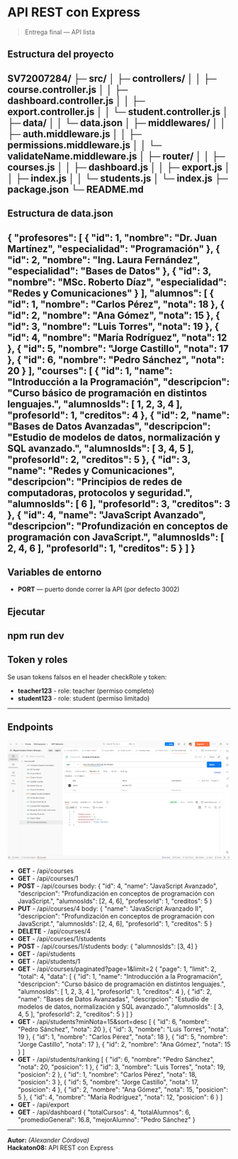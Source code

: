 # API REST con Express

> Entrega final — API lista

## Estructura del proyecto

SV72007284/
├─ src/
│ ├─ controllers/
│ │ ├─ course.controller.js
│ │ ├─ dashboard.controller.js
│ │ ├─ export.controller.js
│ │ └─ student.controller.js
│ ├─ data/
│ │ └─ data.json
│ ├─ middlewares/
│ │ ├─ auth.middleware.js
│ │ ├─ permissions.middleware.js
│ │ └─ validateName.middleware.js
│ ├─ router/
│ │ ├─ courses.js
│ │ ├─ dashboard.js
│ │ ├─ export.js
│ │ ├─ index.js
│ │ └─ students.js
│ └─ index.js
├─ package.json
└─ README.md
---
## Estructura de data.json

{
  "profesores": [
    {
      "id": 1,
      "nombre": "Dr. Juan Martínez",
      "especialidad": "Programación"
    },
    {
      "id": 2,
      "nombre": "Ing. Laura Fernández",
      "especialidad": "Bases de Datos"
    },
    {
      "id": 3,
      "nombre": "MSc. Roberto Díaz",
      "especialidad": "Redes y Comunicaciones"
    }
  ],
  "alumnos": [
    {
      "id": 1,
      "nombre": "Carlos Pérez",
      "nota": 18
    },
    {
      "id": 2,
      "nombre": "Ana Gómez",
      "nota": 15
    },
    {
      "id": 3,
      "nombre": "Luis Torres",
      "nota": 19
    },
    {
      "id": 4,
      "nombre": "María Rodríguez",
      "nota": 12
    },
    {
      "id": 5,
      "nombre": "Jorge Castillo",
      "nota": 17
    },
    {
      "id": 6,
      "nombre": "Pedro Sánchez",
      "nota": 20
    }
  ],
  "courses": [
    {
      "id": 1,
      "name": "Introducción a la Programación",
      "descripcion": "Curso básico de programación en distintos lenguajes.",
      "alumnosIds": [
        1,
        2,
        3,
        4
      ],
      "profesorId": 1,
      "creditos": 4
    },
    {
      "id": 2,
      "name": "Bases de Datos Avanzadas",
      "descripcion": "Estudio de modelos de datos, normalización y SQL avanzado.",
      "alumnosIds": [
        3,
        4,
        5
      ],
      "profesorId": 2,
      "creditos": 5
    },
    {
      "id": 3,
      "name": "Redes y Comunicaciones",
      "descripcion": "Principios de redes de computadoras, protocolos y seguridad.",
      "alumnosIds": [
        6
      ],
      "profesorId": 3,
      "creditos": 3
    },
    {
      "id": 4,
      "name": "JavaScript Avanzado",
      "descripcion": "Profundización en conceptos de programación con JavaScript.",
      "alumnosIds": [
        2,
        4,
        6
      ],
      "profesorId": 1,
      "creditos": 5
    }
  ]
}
---
## Variables de entorno
- **PORT** — puerto donde correr la API (por defecto 3002)

## Ejecutar
npm run dev
---
## Token y roles
Se usan tokens falsos en el header checkRole y token:
- **teacher123** - role: teacher (permiso completo)
- **student123** - role: student (permiso limitado)
---
## Endpoints
![Endpoints](image.png)

- **GET** - /api/courses
- **GET** - /api/courses/1
- **POST** - /api/courses
body:
{
    "id": 4,
    "name": "JavaScript Avanzado",
    "descripcion": "Profundización en conceptos de programación con JavaScript.",
    "alumnosIds": [2, 4, 6],
    "profesorId": 1,
    "creditos": 5
}
- **PUT** - /api/courses/4
body:
{
    "name": "JavaScript Avanzado II",
    "descripcion": "Profundización en conceptos de programación con JavaScript.",
    "alumnosIds": [2, 4, 6],
    "profesorId": 1,
    "creditos": 5
}
- **DELETE** - /api/courses/4
- **GET** - /api/courses/1/students
- **POST** - /api/courses/1/students
body:
{
  "alumnosIds": [3, 4]
}
- **GET** - /api/students
- **GET** - /api/students/1
- **GET** - /api/courses/paginated?page=1&limit=2
{
    "page": 1,
    "limit": 2,
    "total": 4,
    "data": [
        {
            "id": 1,
            "name": "Introducción a la Programación",
            "descripcion": "Curso básico de programación en distintos lenguajes.",
            "alumnosIds": [
                1,
                2,
                3,
                4
            ],
            "profesorId": 1,
            "creditos": 4
        },
        {
            "id": 2,
            "name": "Bases de Datos Avanzadas",
            "descripcion": "Estudio de modelos de datos, normalización y SQL avanzado.",
            "alumnosIds": [
                3,
                4,
                5
            ],
            "profesorId": 2,
            "creditos": 5
        }
    ]
}
- **GET** - /api/students?minNota=15&sort=desc
[
    {
        "id": 6,
        "nombre": "Pedro Sánchez",
        "nota": 20
    },
    {
        "id": 3,
        "nombre": "Luis Torres",
        "nota": 19
    },
    {
        "id": 1,
        "nombre": "Carlos Pérez",
        "nota": 18
    },
    {
        "id": 5,
        "nombre": "Jorge Castillo",
        "nota": 17
    },
    {
        "id": 2,
        "nombre": "Ana Gómez",
        "nota": 15
    }
]
- **GET** - /api/students/ranking
[
    {
        "id": 6,
        "nombre": "Pedro Sánchez",
        "nota": 20,
        "posicion": 1
    },
    {
        "id": 3,
        "nombre": "Luis Torres",
        "nota": 19,
        "posicion": 2
    },
    {
        "id": 1,
        "nombre": "Carlos Pérez",
        "nota": 18,
        "posicion": 3
    },
    {
        "id": 5,
        "nombre": "Jorge Castillo",
        "nota": 17,
        "posicion": 4
    },
    {
        "id": 2,
        "nombre": "Ana Gómez",
        "nota": 15,
        "posicion": 5
    },
    {
        "id": 4,
        "nombre": "María Rodríguez",
        "nota": 12,
        "posicion": 6
    }
]
- **GET** - /api/export
- **GET** - /api/dashboard
{
    "totalCursos": 4,
    "totalAlumnos": 6,
    "promedioGeneral": 16.8,
    "mejorAlumno": "Pedro Sánchez"
}
---

**Autor:** *(Alexander Córdova)*  
**Hackaton08:** API REST con Express